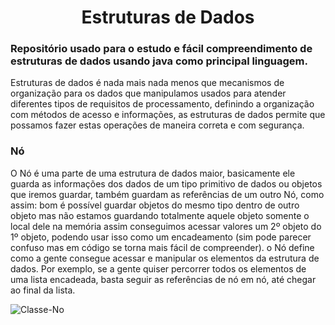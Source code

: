 <h1 align="center">Estruturas de Dados</h1>
<h3>Repositório usado para o estudo e fácil compreendimento de estruturas de dados usando java como principal linguagem.</h3>
<p>Estruturas de dados é nada mais nada menos que mecanismos de organização para os dados que manipulamos usados para atender diferentes tipos de requisitos de processamento, definindo a organização com métodos de acesso e informações, as estruturas de dados permite que possamos fazer estas operações de maneira correta e com segurança.</p>

<h3>Nó</h3>
<p>O Nó é uma parte de uma estrutura de dados maior, basicamente ele guarda as informações dos dados de um tipo primitivo de dados ou objetos que iremos guardar, também guardam as referências de um outro Nó, como assim: bom é possível guardar objetos do mesmo tipo dentro de outro objeto mas não estamos guardando totalmente aquele objeto somente o local dele na memória assim conseguimos acessar valores um 2º objeto do 1º objeto, podendo usar isso como um encadeamento (sim pode parecer confuso mas em código se torna mais fácil de compreender).
o Nó define como a gente consegue acessar e manipular os elementos da estrutura de dados. Por exemplo, se a gente quiser percorrer todos os elementos de uma lista encadeada, basta seguir as referências de nó em nó, até chegar ao final da lista. 
</p>
<img src="./images/classe-No1" alt="Classe-No"/>
